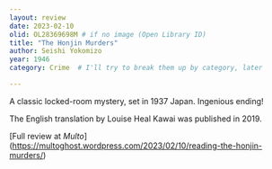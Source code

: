 ```yaml
---
layout: review
date: 2023-02-10 
olid: OL28369698M # if no image (Open Library ID)
title: "The Honjin Murders"
author: Seishi Yokomizo
year: 1946
category: Crime  # I'll try to break them up by category, later

---
```


A classic locked-room mystery, set in 1937 Japan. Ingenious ending!

The English translation by Louise Heal Kawai was published in 2019.

[Full review at *Multo*] (https://multoghost.wordpress.com/2023/02/10/reading-the-honjin-murders/)